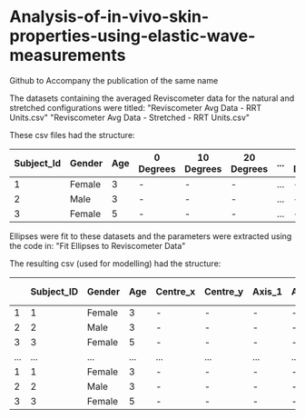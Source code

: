 # Analysis-of-in-vivo-skin-properties-using-elastic-wave-measurements
Github to Accompany the publication of the same name


The datasets containing the averaged Reviscometer data for the natural and stretched configurations were titled:
"Reviscometer Avg Data - RRT Units.csv"
"Reviscometer Avg Data - Stretched - RRT Units.csv"

These csv files had the structure:


| Subject_Id | Gender | Age | 0 Degrees | 10 Degrees | 20 Degrees | ... | 350 Degrees | Min_RRT | Max_RRT | Range_RRT | Max_Min_Ratio |
|------------|--------|-----|-----------|------------|------------|-----|-------------|---------|---------|-----------|---------------|
| 1          | Female | 3   | -         | -          | -          | ... | -           | -       | -       | -         | -             |
| 2          | Male   | 3   | -         | -          | -          | ... | -           | -       | -       | -         | -             |
| 3          | Female | 5   | -         | -          | -          | ... | -           | -       | -       | -         | -             |



Ellipses were fit to these datasets and the parameters were extracted using the code in:
"Fit Ellipses to Reviscometer Data"

The resulting csv (used for modelling) had the structure:

|     | Subject_ID | Gender | Age | Centre_x | Centre_y | Axis_1 | Axis_2 | Semi-major_Axis | Semi-minor_Axis | Angle_Rads | Angle_Deg | Angle_to_semi-maj_Rads | Angle_to_semi-maj_Deg | Eccentricity | RSS | RSS_Area_Norm | Area | Configuration |
|-----|------------|--------|-----|----------|----------|--------|--------|-----------------|-----------------|------------|-----------|------------------------|-----------------------|--------------|-----|---------------|------|---------------|
| 1   | 1          | Female | 3   | -        | -        | -      | -      | -               | -               | -          | -         | -                      | -                     | -            | -   | -             | -    | Natural       |
| 2   | 2          | Male   | 3   | -        | -        | -      | -      | -               | -               | -          | -         | -                      | -                     | -            | -   | -             | -    | Natural       |
| 3   | 3          | Female | 5   | -        | -        | -      | -      | -               | -               | -          | -         | -                      | -                     | -            | -   | -             | -    | Natural       |
| ... | ...        | ...    | ... | ...      | ...      | ...    | ...    | ...             | ...             | ...        | ...       | ...                    | ...                   | ...          | ... | ...           | ...  | ...           |
| 1   | 1          | Female | 3   | -        | -        | -      | -      | -               | -               | -          | -         | -                      | -                     | -            | -   | -             | -    | Stretched     |
| 2   | 2          | Male   | 3   | -        | -        | -      | -      | -               | -               | -          | -         | -                      | -                     | -            | -   | -             | -    | Stretched     |
| 3   | 3          | Female | 5   | -        | -        | -      | -      | -               | -               | -          | -         | -                      | -                     | -            | -   | -             | -    | Stretched     |
